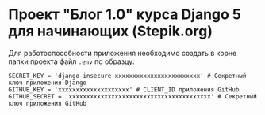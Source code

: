 # Проект "Блог 1.0" курса Django 5 для начинающих (Stepik.org)

Для работоспособности приложения необходимо создать в корне папки проекта файл ```.env``` по образцу:
```
SECRET_KEY = 'django-insecure-xxxxxxxxxxxxxxxxxxxxxxxx' # Секретный ключ приложения Django
GITHUB_KEY = 'xxxxxxxxxxxxxxxxxxxx' # CLIENT_ID приложения GitHub
GITHUB_SECRET = 'xxxxxxxxxxxxxxxxxxxxxxxxxxxxxxxxxxxxxxxx' # Секретный ключ приложения GitHub
```
